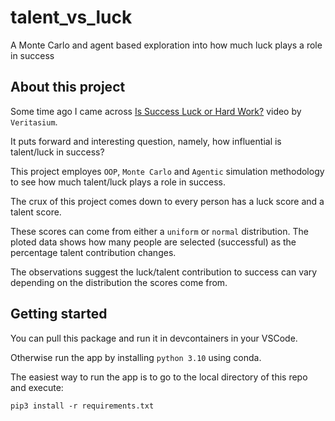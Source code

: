 # talent_vs_luck
A Monte Carlo and agent based exploration into how much luck plays a role in success

## About this project
Some time ago I came across [Is Success Luck or Hard Work?](https://www.youtube.com/watch?v=3LopI4YeC4I) video by `Veritasium`.

It puts forward and interesting question, namely, how influential is talent/luck in success?

This project employes `OOP`, `Monte Carlo` and `Agentic` simulation methodology to see how much talent/luck plays a role in success.

The crux of this project comes down to every person has a luck score and a talent score. 

These scores can come from either a `uniform` or `normal` distribution. The ploted data shows how many people are selected (successful) as the percentage talent contribution changes.

The observations suggest the luck/talent contribution to success can vary depending on the distribution the scores come from.

## Getting started

You can pull this package and run it in devcontainers in your VSCode.

Otherwise run the app by installing `python 3.10` using conda.

The easiest way to run the app is to go to the local directory of this repo and execute:

```console
pip3 install -r requirements.txt
```